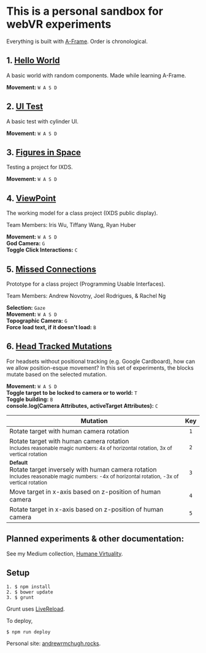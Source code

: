 # This is a personal sandbox for webVR experiments

Everything is built with [A-Frame](https://aframe.io). Order is chronological.

## 1. [Hello World](1--helloworld.html)
A basic world with random components. Made while learning A-Frame.

**Movement:** `W A S D`

## 2. [UI Test](2--ui.html)
A basic test with cylinder UI.

**Movement:** `W A S D`

## 3. [Figures in Space](3--figures-in-space.html)
Testing a project for IXDS.

**Movement:** `W A S D`

## 4. [ViewPoint](4--viewpoint.html)
The working model for a class project (IXDS public display).

Team Members: Iris Wu, Tiffany Wang, Ryan Huber

**Movement:** `W A S D`<br>
**God Camera:** `G`<br>
**Toggle Click Interactions:** `C`

## 5. [Missed Connections](5--missed-connections.html)
Prototype for a class project (Programming Usable Interfaces).

Team Members: Andrew Novotny, Joel Rodrigues, & Rachel Ng

**Selection:** `Gaze`<br>
**Movement:** `W A S D`<br>
**Topographic Camera:** `G`<br>
**Force load text, if it doesn't load:** `B`

## 6. [Head Tracked Mutations](6--head-tracked-mutations.html)
For headsets without positional tracking (e.g. Google Cardboard), how can we allow position-esque movement? In this set of experiments, the blocks mutate based on the selected mutation.

**Movement:** `W A S D`<br>
**Toggle target to be locked to camera or to world:** `T`<br>
**Toggle building:** `B`<br>
**console.log(Camera Attributes, activeTarget Attributes):** `C`

| Mutation | Key |
| ------------- |:------:|
| Rotate target with human camera rotation | `1` |
| Rotate target with human camera rotation<br><small>Includes reasonable magic numbers: 4x of horizontal rotation, 3x of vertical rotation</small> | `2` |
| <small>**Default**</small><br>Rotate target inversely with human camera rotation<br><small>Includes reasonable magic numbers: -4x of horizontal rotation, -3x of vertical rotation</small> | `3` |
| Move target in x-axis based on z-position of human camera | `4` |
| Rotate target in x-axis based on z-position of human camera | `5` |

## Planned experiments & other documentation:
See my Medium collection, [Humane Virtuality](https://medium.com/humane-virtuality).

## Setup
```
1. $ npm install
2. $ bower update
3. $ grunt
```
Grunt uses [LiveReload](https://chrome.google.com/webstore/detail/livereload/jnihajbhpnppcggbcgedagnkighmdlei).

To deploy,
```
$ npm run deploy
```

Personal site: [andrewrmchugh.rocks](http://andrewrmchugh.rocks).
